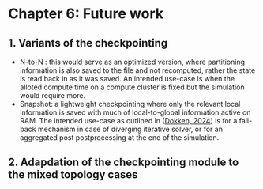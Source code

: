# Chapter 6: Future work

## 1. Variants of the checkpointing

 -  N-to-N : this would serve as an optimized version, where partitioning
    information is also saved to the file and not recomputed,
    rather the state is read back in as it was saved.
    An intended use-case is when the alloted compute time on a compute
    cluster is fixed but the simulation would require more.
 -  Snapshot: a lightweight checkpointing where only the relevant local
    information is saved with much of local-to-global information active
    on RAM. The intended use-case as outlined in ([Dokken,
    2024](https://github.com/openjournals/joss-papers/blob/joss.06451/joss.06451/10.21105.joss.06451.pdf))
    is for a fall-back mechanism in case of diverging iterative solver,
    or for an aggregated post postprocessing at the end of the
    simulation.

## 2. Adapdation of the checkpointing module to the mixed topology cases
